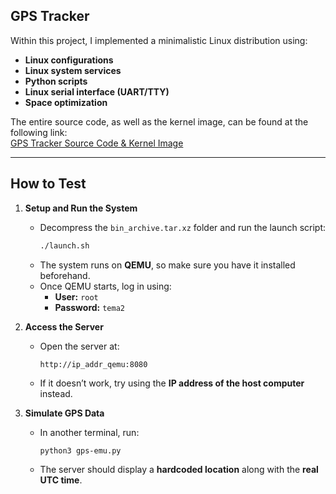 ## GPS Tracker  

Within this project, I implemented a minimalistic Linux distribution using:  
- **Linux configurations**  
- **Linux system services**  
- **Python scripts**
- **Linux serial interface (UART/TTY)**
- **Space optimization**  

The entire source code, as well as the kernel image, can be found at the following link:  
[GPS Tracker Source Code & Kernel Image](https://drive.google.com/drive/folders/1a1rVeMVb3jAJu5Gn4dEu2-Mv5nFqtIhF?usp=sharing)

---

## How to Test  

1. **Setup and Run the System**  
   - Decompress the `bin_archive.tar.xz` folder and run the launch script:  
     ```sh
     ./launch.sh
     ```
   - The system runs on **QEMU**, so make sure you have it installed beforehand.  
   - Once QEMU starts, log in using:  
     - **User:** `root`  
     - **Password:** `tema2`  

2. **Access the Server**  
   - Open the server at:  
     ```
     http://ip_addr_qemu:8080
     ```
   - If it doesn’t work, try using the **IP address of the host computer** instead.  

3. **Simulate GPS Data**  
   - In another terminal, run:  
     ```sh
     python3 gps-emu.py
     ```
   - The server should display a **hardcoded location** along with the **real UTC time**. 
